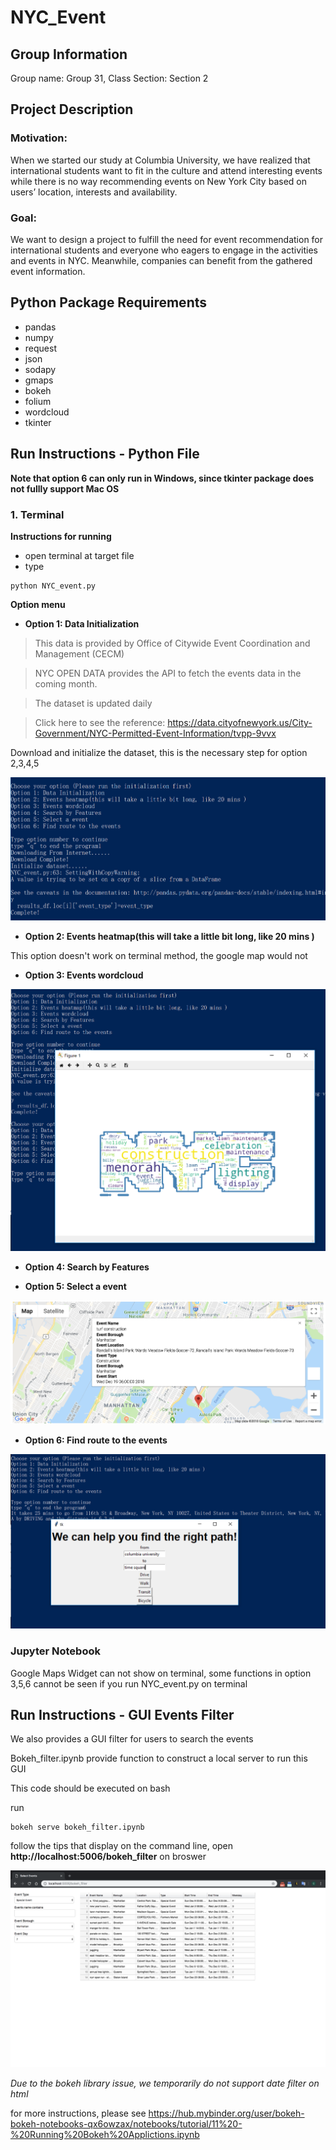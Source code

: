 # NYC_Event

## Group Information
Group name: Group 31, Class Section: Section 2

## Project Description

### Motivation:

When we started our study at Columbia University, we have realized that international students want to fit in the culture and attend interesting events while there is no way recommending events on New York City based on users’ location, interests and availability.

### Goal:

We want to design a project to fulfill the need for event recommendation for international students and everyone who eagers to engage in the activities and events in NYC. Meanwhile, companies can benefit from the gathered event information.


## Python Package Requirements
+ pandas
+ numpy
+ request
+ json
+ sodapy
+ gmaps
+ bokeh
+ folium
+ wordcloud
+ tkinter

## Run Instructions - Python File

**Note that option 6 can only run in Windows, since tkinter package does not fullly support Mac OS**

### 1. Terminal 
**Instructions for running** 
+ open terminal at target file
+ type 
```
python NYC_event.py
```

**Option menu**
+ **Option 1: Data Initialization** 

> This data is provided by Office of Citywide Event Coordination and Management (CECM)

> NYC OPEN DATA provides the API to fetch the events data in the coming month.

> The dataset is updated daily

> Click here to see the reference: https://data.cityofnewyork.us/City-Government/NYC-Permitted-Event-Information/tvpp-9vvx

Download and initialize the dataset, this is the necessary step for option 2,3,4,5

![GitHub](https://github.com/zhangyingchi/NYC_event/blob/master/images/option1.PNG)

+ **Option 2: Events heatmap(this will take a little bit long, like 20 mins )**

This option doesn't work on terminal method, the google map would not 

+ **Option 3: Events wordcloud**

![GitHub](https://github.com/zhangyingchi/NYC_event/blob/master/images/option3.PNG)

+ **Option 4: Search by Features**


+ **Option 5: Select a event**


![GitHub](https://github.com/zhangyingchi/NYC_event/blob/master/images/map%20marker.png)

+ **Option 6: Find route to the events**

![GitHub](https://github.com/zhangyingchi/NYC_event/blob/master/images/pop_up_interface.PNG)


### Jupyter Notebook

Google Maps Widget can not show on terminal, some functions in option 3,5,6 cannot be seen if you run NYC_event.py on terminal


## Run Instructions - GUI Events Filter 
We also provides a GUI filter for users to search the events

Bokeh_filter.ipynb provide function to construct a local server to run this GUI

This code should be executed on bash 

run 
```
bokeh serve bokeh_filter.ipynb
```

follow the tips that display on the command line, open **http://localhost:5006/bokeh_filter** on broswer

![GitHub](https://github.com/zhangyingchi/NYC_event/blob/master/images/bokeh%20filter.png)


*Due to the bokeh library issue, we temporarily do not support date filter on html*

for more instructions, please see https://hub.mybinder.org/user/bokeh-bokeh-notebooks-qx6owzax/notebooks/tutorial/11%20-%20Running%20Bokeh%20Applictions.ipynb   
